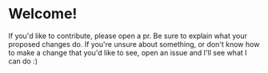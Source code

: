 # Welcome!

If you'd like to contribute, please open a pr. Be sure to explain what your
proposed changes do. If you're unsure about something, or don't know how to make
a change that you'd like to see, open an issue and I'll see what I can do :)
